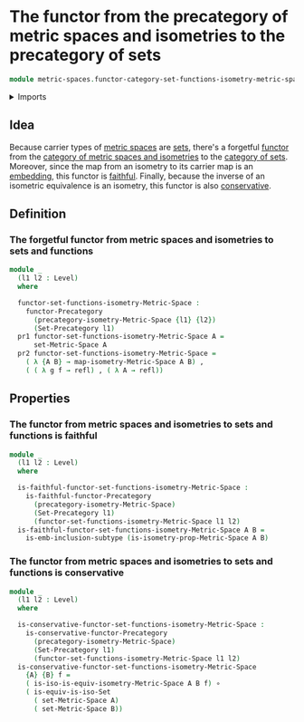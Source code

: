 # The functor from the precategory of metric spaces and isometries to the precategory of sets

```agda
module metric-spaces.functor-category-set-functions-isometry-metric-spaces where
```

<details><summary>Imports</summary>

```agda
open import category-theory.conservative-functors-precategories
open import category-theory.faithful-functors-precategories
open import category-theory.functors-precategories

open import foundation.category-of-sets
open import foundation.dependent-pair-types
open import foundation.function-types
open import foundation.identity-types
open import foundation.isomorphisms-of-sets
open import foundation.subtypes
open import foundation.universe-levels

open import metric-spaces.isometries-metric-spaces
open import metric-spaces.metric-spaces
open import metric-spaces.precategory-of-metric-spaces-and-isometries
```

</details>

## Idea

Because carrier types of [metric spaces](metric-spaces.metric-spaces.md) are
[sets](foundation.sets.md), there's a forgetful
[functor](category-theory.functors-precategories.md) from the
[category of metric spaces and isometries](metric-spaces.category-of-metric-spaces-and-isometries.md)
to the [category of sets](foundation.category-of-sets.md). Moreover, since the
map from an isometry to its carrier map is an
[embedding](foundation.embeddings.md), this functor is
[faithful](category-theory.faithful-functors-precategories.md). Finally, because
the inverse of an isometric equivalence is an isometry, this functor is also
[conservative](category-theory.conservative-functors-precategories.md).

## Definition

### The forgetful functor from metric spaces and isometries to sets and functions

```agda
module _
  (l1 l2 : Level)
  where

  functor-set-functions-isometry-Metric-Space :
    functor-Precategory
      (precategory-isometry-Metric-Space {l1} {l2})
      (Set-Precategory l1)
  pr1 functor-set-functions-isometry-Metric-Space A =
      set-Metric-Space A
  pr2 functor-set-functions-isometry-Metric-Space =
    ( λ {A B} → map-isometry-Metric-Space A B) ,
    ( ( λ g f → refl) , ( λ A → refl))
```

## Properties

### The functor from metric spaces and isometries to sets and functions is faithful

```agda
module _
  (l1 l2 : Level)
  where

  is-faithful-functor-set-functions-isometry-Metric-Space :
    is-faithful-functor-Precategory
      (precategory-isometry-Metric-Space)
      (Set-Precategory l1)
      (functor-set-functions-isometry-Metric-Space l1 l2)
  is-faithful-functor-set-functions-isometry-Metric-Space A B =
    is-emb-inclusion-subtype (is-isometry-prop-Metric-Space A B)
```

### The functor from metric spaces and isometries to sets and functions is conservative

```agda
module _
  (l1 l2 : Level)
  where

  is-conservative-functor-set-functions-isometry-Metric-Space :
    is-conservative-functor-Precategory
      (precategory-isometry-Metric-Space)
      (Set-Precategory l1)
      (functor-set-functions-isometry-Metric-Space l1 l2)
  is-conservative-functor-set-functions-isometry-Metric-Space
    {A} {B} f =
    ( is-iso-is-equiv-isometry-Metric-Space A B f) ∘
    ( is-equiv-is-iso-Set
      ( set-Metric-Space A)
      ( set-Metric-Space B))
```

